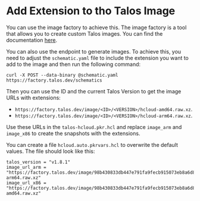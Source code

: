 # Add Extension to tho Talos Image

You can use the image factory to achieve this. The image factory is a tool that allows you to create custom Talos
images. You can find the documentation [here](https://www.talos.dev/v1.6/learn-more/image-factory/).

You can also use the endpoint to generate images. To achieve this, you need to adjust the `schematic.yaml` file to
include the extension you want to add to the image and then run the following command:

```shell
curl -X POST --data-binary @schematic.yaml https://factory.talos.dev/schematics
```

Then you can use the ID and the current Talos Version to get the image URLs with extensions:

- `https://factory.talos.dev/image/<ID>/<VERSION>/hcloud-amd64.raw.xz`.
- `https://factory.talos.dev/image/<ID>/<VERSION>/hcloud-arm64.raw.xz`.

Use these URLs in the `talos-hcloud.pkr.hcl` and replace `image_arm` and `image_x86` to create the snapshots with the
extensions.

You can create a file `hcloud.auto.pkrvars.hcl` to overwrite the default values. The file should look like this:
```hcl
talos_version = "v1.8.1"
image_url_arm = "https://factory.talos.dev/image/98b430833db447e791fa9fecb915073eb8a6d85ccf80ca3f67cd3bf56c527f49/v1.8.1/hcloud-arm64.raw.xz"
image_url_x86 = "https://factory.talos.dev/image/98b430833db447e791fa9fecb915073eb8a6d85ccf80ca3f67cd3bf56c527f49/v1.8.1/hcloud-amd64.raw.xz"
```
